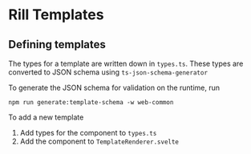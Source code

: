 # Rill Templates

## Defining templates

The types for a template are written down in `types.ts`. These types are converted to JSON schema using `ts-json-schema-generator`

To generate the JSON schema for validation on the runtime, run

```
npm run generate:template-schema -w web-common
```

To add a new template

1. Add types for the component to `types.ts`
2. Add the component to `TemplateRenderer.svelte`